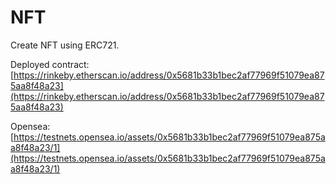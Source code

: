 # NFT
Create NFT using ERC721.

Deployed contract: [https://rinkeby.etherscan.io/address/0x5681b33b1bec2af77969f51079ea875aa8f48a23](https://rinkeby.etherscan.io/address/0x5681b33b1bec2af77969f51079ea875aa8f48a23)


Opensea: [https://testnets.opensea.io/assets/0x5681b33b1bec2af77969f51079ea875aa8f48a23/1](https://testnets.opensea.io/assets/0x5681b33b1bec2af77969f51079ea875aa8f48a23/1)
